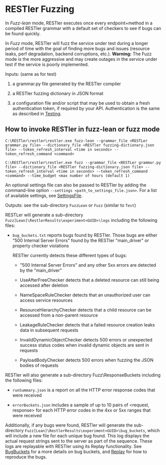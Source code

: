 # RESTler Fuzzing

In *Fuzz-lean* mode, RESTler executes once every endpoint+method in a compiled RESTler grammar with a default set of checkers to see if bugs can be found quickly.

In *Fuzz* mode, RESTler will fuzz the service under test during a longer period of time with the goal of finding more bugs and issues (resource leaks, perf degradation, backend corruptions, etc.). **Warning:** The Fuzz mode is the more aggressive and may create outages in the service under test if the service is poorly implemented.

Inputs: (same as for test)

1. a grammar.py file generated by the RESTler compiler

2. a RESTler fuzzing dictionary in JSON format

3. a configuration file and/or script that may be used to obtain a fresh authentication token, if required by your API.   Authentication is the same as described in [Testing](Testing.md).


## How to invoke RESTler in fuzz-lean or fuzz mode

```C:\RESTler\restler\restler.exe fuzz-lean --grammar_file <RESTLer grammar.py file> --dictionary_file <RESTler fuzzing-dictionary.json file> --token_refresh_interval <time in seconds> --token_refresh_command <command>```

```C:\RESTler\restler\restler.exe fuzz --grammar_file <RESTLer grammar.py file> --dictionary_file <RESTler fuzzing-dictionary.json file> --token_refresh_interval <time in seconds> --token_refresh_command <command> --time_budget <max number of hours (default 1)```

An optional settings file can also be passed to RESTler by adding the command-line option `--settings <path_to_settings_file.json>`.
For a list of available settings, see [SettingsFile](SettingsFile.md).

Outputs: see the sub-directory `FuzzLean` or `Fuzz` (similar to `Test`)

RESTLer will generate a sub-directory `Fuzz[Lean]\RestlerResults\experiment<GUID>\logs` including the following files:

- `bug_buckets.txt` reports bugs found by RESTler. Those bugs are either "500 Internal Server Errors" found by the RESTler "main_driver" or property checker violations

    RESTler currently detects these different types of bugs:

    - "500 Internal Server Errors" and any other 5xx errors are detected by the "main_driver"

    - UseAfterFreeChecker detects that a deleted resource can still being accessed after deletion

    - NameSpaceRuleChecker detects that an unauthorized user can access service resources

    - ResourceHierarchyChecker detects that a child resource can be accessed from a non-parent resource

    - LeakageRuleChecker detects that a failed resource creation leaks data in subsequent requests

    - InvalidDynamicObjectChecker detects 500 errors or unexpected success status codes when invalid dynamic objects are sent in requests

    - PayloadBodyChecker detects 500 errors when fuzzing the JSON bodies of requests

RESTler will also generate a sub-directory Fuzz\ResponseBuckets including the following files:

- `runSummary.json` is a report on all the HTTP error response codes that were received

- `errorBuckets.json` includes a sample of up to 10 pairs of <request, response> for each HTTP error codes in the 4xx or 5xx ranges that were received

Additionally, if any bugs were found, RESTler will generate the sub-directory `Fuzz[Lean]\RestlerResults\experiment<GUID>\bug_buckets`,
which will include a new file for each unique bug found.
This log displays the actual request strings sent to the server as part of the sequence.
These logs are replayable with RESTler using its Replay functionality.
See [BugBuckets](BugBuckets.md) for a more details on bug buckets, and [Replay](Replay.md) for how to reproduce the bugs.